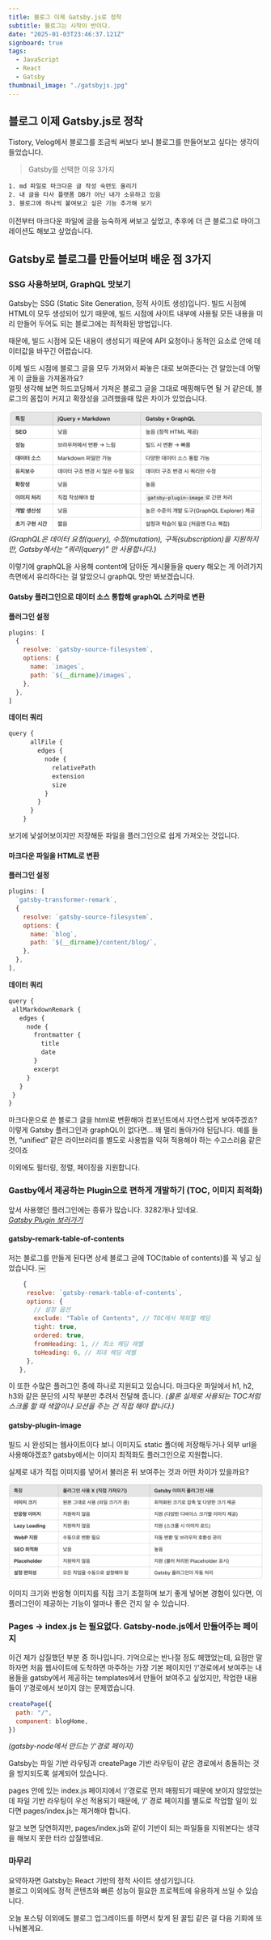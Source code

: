```yaml
---
title: 블로그 이제 Gatsby.js로 정착
subtitle: 블로그는 시작이 반이다.
date: "2025-01-03T23:46:37.121Z"
signboard: true
tags:
  - JavaScript
  - React
  - Gatsby
thumbnail_image: "./gatsbyjs.jpg"
---
```


## 블로그 이제 Gatsby.js로 정착

Tistory, Velog에서 블로그를 조금씩 써보다 보니 블로그를 만들어보고 싶다는 생각이 들었습니다.

> Gatsby를 선택한 이유 3가지

`1. md 파일로 마크다운 글 작성 숙련도 올리기`<br/>
`2. 내 글을 타사 플랫폼 DB가 아닌 내가 소유하고 있음`<br/>
`3. 블로그에 하나씩 붙여보고 싶은 기능 추가해 보기`<br/><br/>
이전부터 마크다운 파일에 글을 능숙하게 써보고 싶었고, 추후에 더 큰 블로그로 마이그레이션도 해보고 싶었습니다.

## Gatsby로 블로그를 만들어보며 배운 점 3가지

### SSG 사용하보며, GraphQL 맛보기

Gatsby는 SSG (Static Site Generation, 정적 사이트 생성)입니다. 빌드 시점에 HTML이 모두 생성되어 있기 때문에,
빌드 시점에 사이트 내부에 사용될 모든 내용을 미리 만들어 두어도 되는 블로그에는 최적화된 방법입니다.

때문에, 빌드 시점에 모든 내용이 생성되기 때문에 API 요청이나 동적인 요소로 안에 데이터값을 바꾸긴 어렵습니다.

이제 빌드 시점에 블로그 글을 모두 가져와서 짜놓은 대로 보여준다는 건 알았는데 어떻게 이 글들을 가져올까요?<br/>
얼핏 생각해 보면 하드코딩해서 가져온 블로그 글을 그대로 매핑해두면 될 거 같은데, 블로그의 몸집이 커지고 확장성을 고려했을때 많은 차이가 있었습니다.

![image](./compare-gatsby.png)
<span class="img-description">_(GraphQL은 데이터 요청(query), 수정(mutation), 구독(subscription)을 지원하지만, Gatsby에서는 “쿼리(query)” 만 사용합니다.)_</span>

이렇기에 graphQL을 사용해 content에 담아둔 게시물들을 query 해오는 게 어려가지 측면에서 유리하다는 걸 알았으니
graphQL 맛만 봐보겠습니다.

#### Gatsby 플러그인으로 데이터 소스 통합해 graphQL 스키마로 변환

**플러그인 설정**

<!-- ![image](./plugin-1.png) -->

```javascript
plugins: [
  {
    resolve: `gatsby-source-filesystem`,
    options: {
      name: `images`,
      path: `${__dirname}/images`,
    },
  },
]
```

**데이터 쿼리**

<!-- ￼![image](./query-1.png) -->

```javascript
query {
      allFile {
        edges {
          node {
            relativePath
            extension
            size
          }
        }
      }
    }

```

보기에 낯설어보이지만 저장해둔 파일을 플러그인으로 쉽게 가져오는 것입니다.

#### 마크다운 파일을 HTML로 변환

**플러그인 설정**

<!-- ￼![image](./plugin-2.png) -->

```javascript
plugins: [
  `gatsby-transformer-remark`,
  {
    resolve: `gatsby-source-filesystem`,
    options: {
      name: `blog`,
      path: `${__dirname}/content/blog/`,
    },
  },
],
```

**데이터 쿼리**

<!-- ![image](./query-2.png)
 -->

```javascript
query {
 allMarkdownRemark {
   edges {
     node {
       frontmatter {
         title
         date
       }
       excerpt
     }
   }
 }
}
```

마크다운으로 쓴 블로그 글을 html로 변환해야 컴포넌트에서 자연스럽게 보여주겠죠?
이렇게 Gatsby 플러그인과 graphQL이 없다면… 꽤 멀리 돌아가야 된답니다.
예를 들면, “unified” 같은 라이브러리를 별도로 사용법을 익혀 적용해야 하는 수고스러움 같은 것이죠

이외에도 필터링, 정렬, 페이징을 지원합니다.

### Gastby에서 제공하는 Plugin으로 편하게 개발하기 (TOC, 이미지 최적화)

앞서 사용했던 플러그인에는 종류가 많습니다. 3282개나 있네요.<br />
_[Gatsby Plugin 보러가기](https://www.gatsbyjs.com/plugin "플러그인 링크")_

#### gatsby-remark-table-of-contents

저는 블로그를 만들게 된다면 상세 블로그 글에 TOC(table of contents)를 꼭 넣고 싶었습니다.
￼

<!-- ![image](./plugin-3.png)
 -->

```javascript
    {
     resolve: `gatsby-remark-table-of-contents`,
     options: {
       // 설정 옵션
       exclude: "Table of Contents", // TOC에서 제외할 헤딩
       tight: true,
       ordered: true,
       fromHeading: 1, // 최소 헤딩 레벨
       toHeading: 6, // 최대 헤딩 레벨
     },
   },
```

이 또한 수많은 플러그인 중에 하나로 지원되고 있습니다.
마크다운 파일에서 h1, h2, h3와 같은 문단의 시작 부분만 추려서 전달해 줍니다.
_(물론 실제로 사용되는 TOC처럼 스크롤 할 때 색깔이나 모션을 주는 건 직접 해야 합니다.)_

#### gatsby-plugin-image

빌드 시 완성되는 웹사이트이다 보니 이미지도 static 폴더에 저장해두거나 외부 url을 사용해야겠죠?
gatsby에서는 이미지 최적화도 플러그인으로 지원합니다.

실제로 내가 직접 이미지를 넣어서 불러온 뒤 보여주는 것과 어떤 차이가 있을까요?

![image](./compare-image-plugin.png)

이미지 크기와 반응형 이미지를 직접 크기 조절하며 보기 좋게 넣어본 경험이 있다면, 이 플러그인이 제공하는 기능이 얼마나 좋은 건지 알 수 있습니다.

### Pages -> index.js 는 필요없다. Gatsby-node.js에서 만들어주는 페이지

이건 제가 삽질했던 부분 중 하나입니다. 기억으로는 반나절 정도 헤맸었는데, 요점만 말하자면 처음 웹사이트에 도착하면 마주하는 가장 기본 페이지인 ‘/‘경로에서 보여주는 내용들을 gatsby에서 제공하는 templates에서 만들어 보여주고 싶었지만, 작업한 내용들이 ‘/‘경로에서 보이지 않는 문제였습니다.

<!-- ￼![image](./etc-1.png)
 -->

```javascript
createPage({
  path: "/",
  component: blogHome,
})
```

_(gatsby-node에서 만드는 ‘/‘경로 페이지)_

Gatsby는 파일 기반 라우팅과 createPage 기반 라우팅이 같은 경로에서 충돌하는 것을 방지되도록 설계되어 있습니다.

pages 안에 있는 index.js 페이지에서 ‘/‘경로로 먼저 매핑되기 때문에 보이지 않았었는데
파일 기반 라우팅이 우선 적용되기 때문에, ‘/‘ 경로 페이지를 별도로 작업할 일이 있다면 pages/index.js는 제거해야 합니다.

알고 보면 당연하지만, pages/index.js와 같이 기반이 되는 파일들을 지워본다는 생각을 해보지 못한 터라 삽질했네요.

### 마무리

요약하자면 Gatsby는 React 기반의 정적 사이트 생성기입니다.<br />
블로그 이외에도 정적 콘텐츠와 빠른 성능이 필요한 프로젝트에 유용하게 쓰일 수 있습니다.

오늘 포스팅 이외에도 블로그 업그레이드를 하면서 찾게 된 꿀팁 같은 걸 다음 기회에 또 나눠볼게요.
